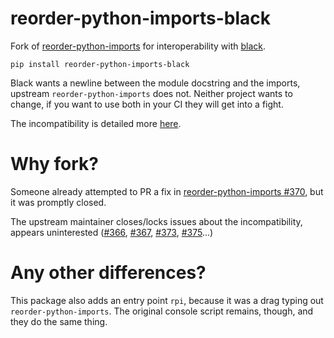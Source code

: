 reorder-python-imports-black
============================

Fork of [reorder-python-imports](https://github.com/asottile/reorder-python-imports) for interoperability with [black](https://github.com/psf/black).

```
pip install reorder-python-imports-black
```

Black wants a newline between the module docstring and the imports, upstream `reorder-python-imports` does not.
Neither project wants to change, if you want to use both in your CI they will get into a fight.

The incompatibility is detailed more [here](https://github.com/psf/black/issues/4175).

Why fork?
=========

Someone already attempted to PR a fix in [reorder-python-imports #370](https://github.com/asottile/reorder-python-imports/pull/370), but it was promptly closed.

The upstream maintainer closes/locks issues about the incompatibility, appears uninterested ([#366](https://github.com/asottile/reorder-python-imports/issues/366), [#367](https://github.com/asottile/reorder-python-imports/issues/367), [#373](https://github.com/asottile/reorder-python-imports/issues/373), [#375](https://github.com/asottile/reorder-python-imports/issues/375)...)

Any other differences?
======================

This package also adds an entry point `rpi`, because it was a drag typing out `reorder-python-imports`.
The original console script remains, though, and they do the same thing.
